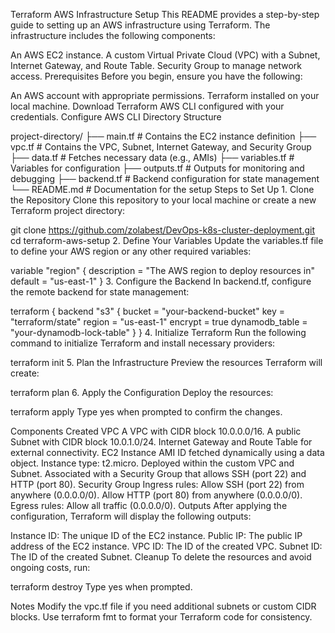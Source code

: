 Terraform AWS Infrastructure Setup
This README provides a step-by-step guide to setting up an AWS infrastructure using Terraform. The infrastructure includes the following components:

An AWS EC2 instance.
A custom Virtual Private Cloud (VPC) with a Subnet, Internet Gateway, and Route Table.
Security Group to manage network access.
Prerequisites
Before you begin, ensure you have the following:

An AWS account with appropriate permissions.
Terraform installed on your local machine. Download Terraform
AWS CLI configured with your credentials. Configure AWS CLI
Directory Structure

project-directory/
├── main.tf           # Contains the EC2 instance definition
├── vpc.tf            # Contains the VPC, Subnet, Internet Gateway, and Security Group
├── data.tf           # Fetches necessary data (e.g., AMIs)
├── variables.tf      # Variables for configuration
├── outputs.tf        # Outputs for monitoring and debugging
├── backend.tf        # Backend configuration for state management
└── README.md         # Documentation for the setup
Steps to Set Up
1.⁠ ⁠Clone the Repository
Clone this repository to your local machine or create a new Terraform project directory:

git clone https://github.com/zolabest/DevOps-k8s-cluster-deployment.git
cd terraform-aws-setup
2.⁠ ⁠Define Your Variables
Update the variables.tf file to define your AWS region or any other required variables:

variable "region" {
  description = "The AWS region to deploy resources in"
  default     = "us-east-1"
}
3.⁠ ⁠Configure the Backend
In backend.tf, configure the remote backend for state management:

terraform {
  backend "s3" {
    bucket         = "your-backend-bucket"
    key            = "terraform/state"
    region         = "us-east-1"
    encrypt        = true
    dynamodb_table = "your-dynamodb-lock-table"
  }
}
4.⁠ ⁠Initialize Terraform
Run the following command to initialize Terraform and install necessary providers:


terraform init
5.⁠ ⁠Plan the Infrastructure
Preview the resources Terraform will create:


terraform plan
6.⁠ ⁠Apply the Configuration
Deploy the resources:

terraform apply
Type yes when prompted to confirm the changes.

Components Created
VPC
A VPC with CIDR block 10.0.0.0/16.
A public Subnet with CIDR block 10.0.1.0/24.
Internet Gateway and Route Table for external connectivity.
EC2 Instance
AMI ID fetched dynamically using a data object.
Instance type: t2.micro.
Deployed within the custom VPC and Subnet.
Associated with a Security Group that allows SSH (port 22) and HTTP (port 80).
Security Group
Ingress rules:
Allow SSH (port 22) from anywhere (0.0.0.0/0).
Allow HTTP (port 80) from anywhere (0.0.0.0/0).
Egress rules:
Allow all traffic (0.0.0.0/0).
Outputs
After applying the configuration, Terraform will display the following outputs:

Instance ID: The unique ID of the EC2 instance.
Public IP: The public IP address of the EC2 instance.
VPC ID: The ID of the created VPC.
Subnet ID: The ID of the created Subnet.
Cleanup
To delete the resources and avoid ongoing costs, run:


terraform destroy
Type yes when prompted.

Notes
Modify the vpc.tf file if you need additional subnets or custom CIDR blocks.
Use terraform fmt to format your Terraform code for consistency.
